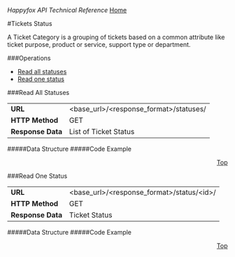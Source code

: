 *Happyfox API Technical Reference* [Home](../happyfox_main.md)

#Tickets Status

A Ticket Category is a grouping of tickets based on a common attribute like ticket purpose, product or service, support type or department.

<div id="operations"></div>
###Operations

* [Read all statuses](#read-all-statuses)
* [Read one status](#read-one-status)

###Read All Statuses

<table><tr>
			<td>
				<b>URL</b>
			</td>
			<td>
				&lt;base_url&gt;/&lt;response_format&gt;/statuses/
			</td>
		</tr>
		<tr>
			<td>
				<b>HTTP Method</b>
			</td>
			<td>
				GET
			</td>
		</tr>
		<tr>
			<td>
				<b>Response Data</b>
			</td>
			<td>
				List of Ticket
				Status
			</td>
		</tr>
	</table>

#####Data Structure
#####Code Example
<p align="right"><a href="#operations">Top</a></p>
###Read One Status

<table><tr>
			<td>
				<b>URL</b>
			</td>
			<td>
				&lt;base_url&gt;/&lt;response_format&gt;/status/&lt;id&gt;/
			</td>
		</tr>
		<tr>
			<td>
				<b>HTTP Method</b>
			</td>
			<td>
				GET
			</td>
		</tr>
		<tr>
			<td>
				<b>Response Data</b>
			</td>
			<td>
				Ticket
				Status
			</td>
		</tr>
	</table>

#####Data Structure
#####Code Example

<p align="right"><a href="#operations">Top</a></p>